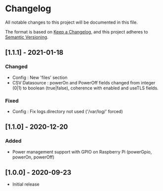 # Changelog
All notable changes to this project will be documented in this file.

The format is based on [Keep a Changelog](https://keepachangelog.com/en/1.0.0/),
and this project adheres to [Semantic Versioning](https://semver.org/spec/v2.0.0.html).

## [1.1.1] - 2021-01-18

### Changed
- Config : New 'files' section
- CSV Datasource : powerOn and PowerOff fields changed from integer (0|1) to boolean (true|false), coherence with enabled and useTLS fields.

### Fixed
- Config : Fix logs.directory not used ('/var/log/' forced)

## [1.1.0] - 2020-12-20

### Added
- Power management support with GPIO on Raspberry Pi (powerGpio, powerOn, powerOff)

## [1.0.0] - 2020-09-23

- Initial release